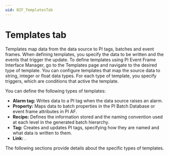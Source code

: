 ```yaml
---
uid: BIF_TemplatesTab
---
```


# Templates tab

Templates map data from the data source to PI tags, batches and event frames. When defining templates, you specify the data to be written and the events that trigger the update. To define templates using PI Event Frame Interface Manager, go to the Templates page and navigate to the desired type of template. You can configure templates that map the source data to string, integer or float data types. For each type of template, you specify triggers, which are conditions that active the template.

You can define the following types of templates:

* **Alarm tag:** Writes data to a PI tag when the data source raises an alarm.
* **Property:** Maps data to batch properties in the PI Batch Database or event frame attributes in PI AF.
* **Recipe:** Defines the information stored and the naming convention used at each level in the generated batch hierarchy.
* **Tag:** Creates and updates PI tags, specifying how they are named and what data is written to them.
* **Link:** <define>.


The following sections provide details about the specific types of templates.
